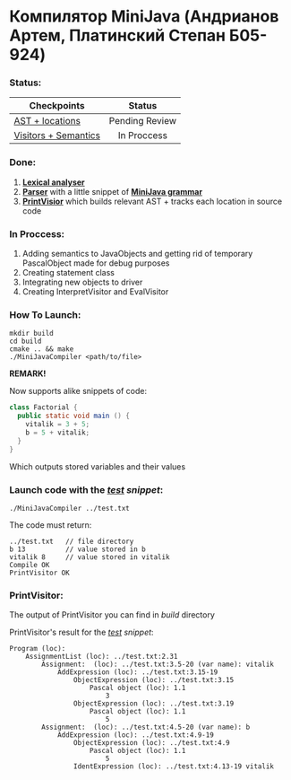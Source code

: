 # Компилятор MiniJava (Андрианов Артем, Платинский Степан Б05-924)

### Status:

| Checkpoints                                                                                                                          | Status         | 
| -------------                                                                                                                        |:-------------: |
| [AST + locations](https://github.com/akhtyamovpavel/CompilersCourse/blob/master/milestones/milestones-2021/01-ast-locations.md)      | Pending Review | 
| [Visitors + Semantics](https://github.com/akhtyamovpavel/CompilersCourse/blob/master/milestones/milestones-2021/02-visitors-table.md)| In Proccess    |

### Done:
1. [**Lexical analyser**](scanner.l)
2. [**Parser**](parser.y) with a little snippet of [**MiniJava grammar**](https://github.com/akhtyamovpavel/CompilersCourse/blob/master/reqs-draft.md)
3. [**PrintVisior**](visitors/printvisitor.h) which builds relevant AST + tracks each location in source code

### In Proccess:
1. Adding semantics to JavaObjects and getting rid of temporary PascalObject made for debug purposes 
2. Creating statement class 
3. Integrating new objects to driver
4. Creating InterpretVisitor and EvalVisitor

### How To Launch:
```
mkdir build
cd build
cmake .. && make
./MiniJavaCompiler <path/to/file>
```

**REMARK!**

Now supports alike snippets of code:
```Java
class Factorial {
  public static void main () {
    vitalik = 3 + 5;
    b = 5 + vitalik;
  }
}
```
Which outputs stored variables and their values

### Launch code with the [_test_](test.txt) _snippet_:
```
./MiniJavaCompiler ../test.txt
```
The code must return:
```
../test.txt   // file directory
b 13          // value stored in b
vitalik 8     // value stored in vitalik
Compile OK
PrintVisitor OK
```

### PrintVisitor:
The output of PrintVisitor you can find in _build_ directory

PrintVisitor's result for the [_test_](test.txt) _snippet_:
```
Program (loc): 
	AssignmentList (loc): ../test.txt:2.31 
		Assignment:  (loc): ../test.txt:3.5-20 (var name): vitalik
			AddExpression (loc): ../test.txt:3.15-19 
				ObjectExpression (loc): ../test.txt:3.15 
					Pascal object (loc): 1.1 
						3
				ObjectExpression (loc): ../test.txt:3.19 
					Pascal object (loc): 1.1 
						5
		Assignment:  (loc): ../test.txt:4.5-20 (var name): b
			AddExpression (loc): ../test.txt:4.9-19 
				ObjectExpression (loc): ../test.txt:4.9 
					Pascal object (loc): 1.1 
						5
				IdentExpression (loc): ../test.txt:4.13-19 vitalik

```
